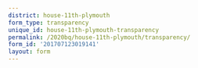 ```yaml
---
district: house-11th-plymouth
form_type: transparency
unique_id: house-11th-plymouth-transparency
permalink: /2020bq/house-11th-plymouth/transparency/
form_id: '201707123019141'
layout: form
---
```

